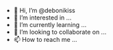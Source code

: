 - 👋 Hi, I’m @debonikiss
- 👀 I’m interested in ...
- 🌱 I’m currently learning ...
- 💞️ I’m looking to collaborate on ...
- 📫 How to reach me ...

<!---
debonikiss/debonikiss is a ✨ special ✨ repository because its `README.md` (this file) appears on your GitHub profile.
You can click the Preview link to take a look at your changes.
--->
